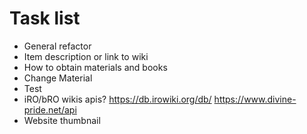 # Task list

- General refactor
- Item description or link to wiki
- How to obtain materials and books
- Change Material
- Test
- iRO/bRO wikis apis? https://db.irowiki.org/db/ https://www.divine-pride.net/api
- Website thumbnail
